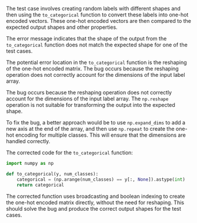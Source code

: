 The test case involves creating random labels with different shapes and then using the `to_categorical` function to convert these labels into one-hot encoded vectors. These one-hot encoded vectors are then compared to the expected output shapes and other properties.

The error message indicates that the shape of the output from the `to_categorical` function does not match the expected shape for one of the test cases.

The potential error location in the `to_categorical` function is the reshaping of the one-hot encoded matrix. The bug occurs because the reshaping operation does not correctly account for the dimensions of the input label array.

The bug occurs because the reshaping operation does not correctly account for the dimensions of the input label array. The `np.reshape` operation is not suitable for transforming the output into the expected shape.

To fix the bug, a better approach would be to use `np.expand_dims` to add a new axis at the end of the array, and then use `np.repeat` to create the one-hot encoding for multiple classes. This will ensure that the dimensions are handled correctly.

The corrected code for the `to_categorical` function:

```python
import numpy as np

def to_categorical(y, num_classes):
    categorical = (np.arange(num_classes) == y[:, None]).astype(int)
    return categorical
```

The corrected function uses broadcasting and boolean indexing to create the one-hot encoded matrix directly, without the need for reshaping. This should solve the bug and produce the correct output shapes for the test cases.